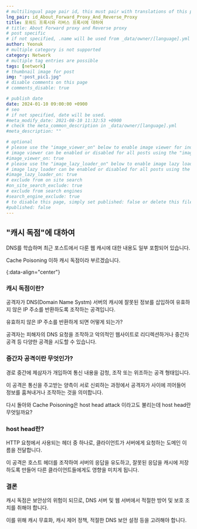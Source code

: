 ```yaml
---
# multilingual page pair id, this must pair with translations of this page. (This name must be unique)
lng_pair: id_About_Forward_Proxy_And_Reverse_Proxy
title: 포워드 프록시와 리버스 프록시에 대하여
# title: About Forward proxy and Reverse proxy
# post specific
# if not specified, .name will be used from _data/owner/[language].yml
author: Yeonuk
# multiple category is not supported
category: Network
# multiple tag entries are possible
tags: [network]
# thumbnail image for post
img: ":post_pic1.jpg"
# disable comments on this page
# comments_disable: true

# publish date
date: 2024-01-10 09:00:00 +0900
# seo
# if not specified, date will be used.
#meta_modify_date: 2021-08-10 11:32:53 +0900
# check the meta_common_description in _data/owner/[language].yml
#meta_description: ""

# optional
# please use the "image_viewer_on" below to enable image viewer for individual pages or posts (_posts/ or [language]/_posts folders).
# image viewer can be enabled or disabled for all posts using the "image_viewer_posts: true" setting in _data/conf/main.yml.
#image_viewer_on: true
# please use the "image_lazy_loader_on" below to enable image lazy loader for individual pages or posts (_posts/ or [language]/_posts folders).
# image lazy loader can be enabled or disabled for all posts using the "image_lazy_loader_posts: true" setting in _data/conf/main.yml.
#image_lazy_loader_on: true
# exclude from on site search
#on_site_search_exclude: true
# exclude from search engines
#search_engine_exclude: true
# to disable this page, simply set published: false or delete this file
#published: false
---
```


<!-- outline-start -->

## "캐시 독점"에 대하여

DNS를 학습하며 최근 포스트에서 다룬 웹 캐시에 대한 내용도 일부 포함되어 있습니다.

Cache Poisoning 이하 캐시 독점이라 부르겠습니다.

{:data-align="center"}

<!-- outline-end -->

### 캐시 독점이란?

공격자가 DNS(Domain Name Systm) 서버의 캐시에 잘못된 정보를 삽입하여 유효하지 않은 IP 주소를 반환하도록 조작하는 공격입니다.

유효하지 않은 IP 주소를 반환하게 되면 어떻게 되는가?

공격자는 피해자의 DNS 요청을 조작하고 악의적인 웹사이트로 리디렉션하거나 중간자 공격 등 다양한 공격을 시도할 수 있습니다.

### 중간자 공격이란 무엇인가?

경로 중간에 제삼자가 개입하여 통신 내용을 감청, 조작 또는 위조하는 공격 형태입니다.

이 공격은 통신을 주고받는 양측이 서로 신뢰하는 과정에서 공격자가 사이에 끼어들어 정보를 훔쳐내거나 조작하는 것을 의미합니다.

다시 돌아와 Cache Poisoning은 host head attack 이라고도 불리는데 host head란 무엇일까요?

### host head란?

HTTP 요청에서 사용되는 헤더 중 하나로, 클라이언트가 서버에게 요청하는 도메인 이름을 전달합니다.

이 공격은 호스트 헤더를 조작하여 서버의 응답을 유도하고, 잘못된 응답을 캐시에 저장하도록 만들어 다른 클라이언트들에게도 영향을 미치게 됩니다.

### 결론

캐시 독점은 보안상의 위험이 되므로, DNS 서버 및 웹 서버에서 적절한 방어 및 보호 조치를 취해야 합니다.

이를 위해 캐시 무효화, 캐시 제어 정책, 적절한 DNS 보안 설정 등을 고려해야 합니다.
